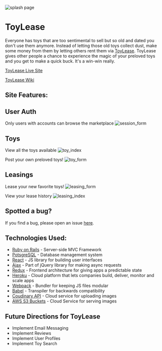 ![splash page](https://s3.amazonaws.com/toy-lease/splash.png)
# ToyLease

Everyone has toys that are too sentimental to sell but so old and dated you don't use them anymore.  Instead of letting those old toys collect dust, make some money from them by letting others rent them via [ToyLease](https://toylease.herokuapp.com/#/).  ToyLease gives other people a chance to experience the magic of your preloved toys and you get to make a quick buck.  It's a win-win really.  

[ToyLease Live Site](https://toylease.herokuapp.com/#/)

[ToyLease Wiki](https://github.com/ckane30691/ToyLease/wiki)

## Site Features:

## User Auth
Only users with accounts can browse the marketplace
![session_form](https://s3.amazonaws.com/toy-lease/Signup.png)

## Toys
View all the toys available
![toy_index](https://s3.amazonaws.com/toy-lease/toyindex.png)

Post your own preloved toys!
![toy_form](https://s3.amazonaws.com/toy-lease/toynew.png)

## Leasings
Lease your new favorite toys!
![leasing_form](https://s3.amazonaws.com/toy-lease/ducklease.png)

View your lease history
![leasing_index](https://s3.amazonaws.com/toy-lease/leaseindex.png)

## Spotted a bug?
If you find a bug, please open an issue [here](https://github.com/ckane30691/ToyLease/issues/new).

## Technologies Used:
* [Ruby on Rails](http://rubyonrails.org/) - Server-side MVC Framework
* [PotsgreSQL](https://www.postgresql.org/) - Database management system
* [React](https://reactjs.org/) - JS library for building user interfaces
* [Ajax](https://developer.mozilla.org/en-US/docs/AJAX/Getting_Started) - Part of jQuery library for making async requests
* [Redux](http://redux.js.org/) - Frontend architecture for giving apps a predictable state
* [Heroku](https://www.heroku.com) - Cloud platform that lets companies build, deliver, monitor and scale apps
* [Webpack](https://webpack.js.org/) - Bundler for keeping JS files modular
* [Babel](https://babeljs.io/) - Transpiler for backwards compatibility
* [Coudinary API](https://cloudinary.com/) - Cloud service for uploading images
* [AWS S3 Buckets](https://aws.amazon.com/s3/) - Cloud Service for serving images

## Future Directions for ToyLease
* Implement Email Messaging
* Implement Reviews
* Implement User Profiles
* Implement Toy Search
